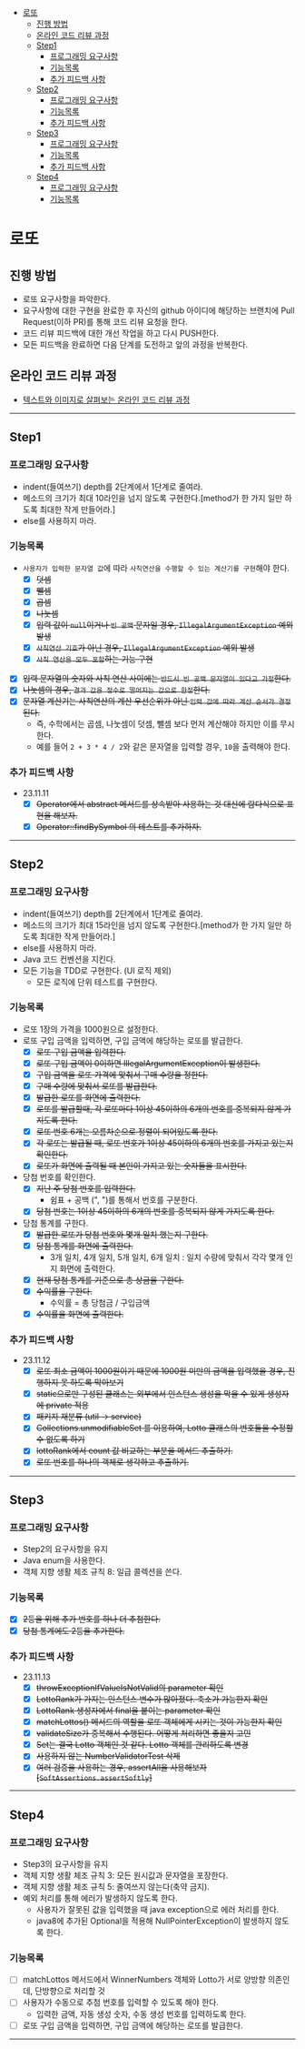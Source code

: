<!-- TOC -->

* [로또](#로또)
  * [진행 방법](#진행-방법)
  * [온라인 코드 리뷰 과정](#온라인-코드-리뷰-과정)
  * [Step1](#step1)
    * [프로그래밍 요구사항](#프로그래밍-요구사항)
    * [기능목록](#기능목록)
    * [추가 피드백 사항](#추가-피드백-사항)
  * [Step2](#step2)
    * [프로그래밍 요구사항](#프로그래밍-요구사항-1)
    * [기능목록](#기능목록-1)
    * [추가 피드백 사항](#추가-피드백-사항-1)
  * [Step3](#step3)
    * [프로그래밍 요구사항](#프로그래밍-요구사항-2)
    * [기능목록](#기능목록-2)
    * [추가 피드백 사항](#추가-피드백-사항-2)
  * [Step4](#step4)
    * [프로그래밍 요구사항](#프로그래밍-요구사항-3)
    * [기능목록](#기능목록-3)

<!-- TOC -->

# 로또

## 진행 방법

* 로또 요구사항을 파악한다.
* 요구사항에 대한 구현을 완료한 후 자신의 github 아이디에 해당하는 브랜치에 Pull Request(이하 PR)를 통해 코드 리뷰 요청을 한다.
* 코드 리뷰 피드백에 대한 개선 작업을 하고 다시 PUSH한다.
* 모든 피드백을 완료하면 다음 단계를 도전하고 앞의 과정을 반복한다.

## 온라인 코드 리뷰 과정

* [텍스트와 이미지로 살펴보는 온라인 코드 리뷰 과정](https://github.com/next-step/nextstep-docs/tree/master/codereview)

---

## Step1

### 프로그래밍 요구사항

- indent(들여쓰기) depth를 2단계에서 1단계로 줄여라.
- 메소드의 크기가 최대 10라인을 넘지 않도록 구현한다.[method가 한 가지 일만 하도록 최대한 작게 만들어라.]
- else를 사용하지 마라.

### 기능목록

- `사용자가 입력한 문자열 값`에 따라 `사칙연산을 수행할 수 있는 계산기를 구현`해야 한다.
  - [X] ~~덧셈~~
  - [X] ~~뺄셈~~
  - [X] ~~곱셈~~
  - [X] ~~나눗셈~~
  - [X] ~~입력 값이 `null`이거나 `빈 공백` 문자일 경우, `IllegalArgumentException` 예외 발생~~
  - [X] ~~`사칙연산 기호`가 아닌 경우, `IllegalArgumentException` 예외 발생~~
  - [X] ~~`사칙 연산을 모두 포함`하는 기능 구현~~
- [X] ~~입력 문자열의 숫자와 사칙 연산 사이에는 `반드시 빈 공백 문자열이 있다고 가정`한다.~~
- [X] ~~나눗셈의 경우, `결과 값을 정수로 떨어지는 값으로 한정`한다.~~
- [X] ~~문자열 계산기는 사칙연산의 계산 우선순위가 아닌 `입력 값에 따라 계산 순서가 결정`된다.~~
  - 즉, 수학에서는 곱셈, 나눗셈이 덧셈, 뺄셈 보다 먼저 계산해야 하지만 이를 무시한다.
  - 예를 들어 `2 + 3 * 4 / 2`와 같은 문자열을 입력할 경우, `10`을 출력해야 한다.

### 추가 피드백 사항

- 23.11.11
  - [X] ~~Operator에서 abstract 메서드를 상속받아 사용하는 것 대신에 람다식으로 표현을 해보자.~~
  - [X] ~~Operator::findBySymbol 의 테스트를 추가하자.~~

---

## Step2

### 프로그래밍 요구사항

- indent(들여쓰기) depth를 2단계에서 1단계로 줄여라.
- 메소드의 크기가 최대 15라인을 넘지 않도록 구현한다.[method가 한 가지 일만 하도록 최대한 작게 만들어라.]
- else를 사용하지 마라.
- Java 코드 컨벤션을 지킨다.
- 모든 기능을 TDD로 구현한다. (UI 로직 제외)
  - 모든 로직에 단위 테스트를 구현한다.

### 기능목록

- 로또 1장의 가격을 1000원으로 설정한다.
- 로또 구입 금액을 입력하면, 구입 금액에 해당하는 로또를 발급한다.
  - [X] ~~로또 구입 금액을 입력한다.~~
  - [X] ~~로또 구입 금액이 0이하면 IllegalArgumentException이 발생한다.~~
  - [X] ~~구입 금액을 로또 가격에 맞춰서 구매 수량을 정한다.~~
  - [X] ~~구매 수량에 맞춰서 로또를 발급한다.~~
  - [X] ~~발급한 로또를 화면에 출력한다.~~
  - [X] ~~로또를 발급할때, 각 로또마다 1이상 45이하의 6개의 번호를 중복되지 않게 가지도록 한다.~~
  - [X] ~~로또 번호 6개는 오름차순으로 정렬이 되어있도록 한다.~~
  - [X] ~~각 로또는 발급될 때, 로또 번호가 1이상 45이하의 6개의 번호를 가지고 있는지 확인한다.~~
  - [X] ~~로또가 화면에 출력될 때 본인이 가지고 있는 숫자들을 표시한다.~~
- 당첨 번호를 확인한다.
  - [X] ~~지난 주 당첨 번호를 입력한다.~~
    - 쉼표 + 공백 (", ")를 통해서 번호를 구분한다.
  - [X] ~~당첨 번호는 1이상 45이하의 6개의 번호를 중복되지 않게 가지도록 한다.~~
- 당첨 통계를 구한다.
  - [X] ~~발급한 로또가 당첨 번호와 몇개 일치 했는지 구한다.~~
  - [X] ~~당첨 통계를 화면에 출력한다.~~
    - 3개 일치, 4개 일치, 5개 일치, 6개 일치 : 일치 수량에 맞춰서 각각 몇개 인지 화면에 출력한다.
  - [X] ~~현재 당첨 통계를 기준으로 총 상금을 구한다.~~
  - [X] ~~수익률을 구한다.~~
    - 수익률 = 총 당첨금 / 구입금액
  - [X] ~~수익률을 화면에 출력한다.~~

### 추가 피드백 사항

- 23.11.12
  - [X] ~~로또 최소 금액이 1000원이기 때문에 1000원 미만의 금액을 입력했을 경우, 진행하지 못 하도록 막아보기~~
  - [X] ~~static으로만 구성된 클래스는 외부에서 인스턴스 생성을 막을 수 있게 생성자에 private 적용~~
  - [X] ~~패키지 재분류 (util -> service)~~
  - [X] ~~Collections.unmodifiableSet 를 이용하여, Lotto 클래스의 번호들을 수정할 수 없도록 하기~~
  - [X] ~~lottoRank에서 count 값 비교하는 부분을 메서드 추출하기.~~
  - [X] ~~로또 번호를 하나의 객체로 생각하고 추출하기.~~

---

## Step3

### 프로그래밍 요구사항

- Step2의 요구사항을 유지
- Java enum을 사용한다.
- 객체 지향 생활 체조 규칙 8: 일급 콜렉션을 쓴다.

### 기능목록

- [X] ~~2등을 위해 추가 번호를 하나 더 추첨한다.~~
- [X] ~~당첨 통계에도 2등을 추가한다.~~

### 추가 피드백 사항

- 23.11.13
  - [X] ~~throwExceptionIfValueIsNotValid의 parameter 확인~~
  - [X] ~~LottoRank가 가지는 인스턴스 변수가 많아졌다. 축소가 가능한지 확인~~
  - [X] ~~LottoRank 생성자에서 final을 붙이는 parameter 확인~~
  - [X] ~~matchLottos() 메서드의 역할을 로또 객체에게 시키는 것이 가능한지 확인~~
  - [X] ~~validateSize가 중복해서 수행된다. 어떻게 처리하면 좋을지 고민~~
  - [X] ~~Set<LottoNumber>는 결국 Lotto 객체인 것 같다. Lotto 객체를 관리하도록 변경~~
  - [X] ~~사용하지 않는 NumberValidatorTest 삭제~~
  - [X] ~~여러 검증을 사용하는 경우, assertAll을 사용해보자 [`SoftAssertions.assertSoftly`]~~

---

## Step4

### 프로그래밍 요구사항

- Step3의 요구사항을 유지
- 객체 지향 생활 체조 규칙 3: 모든 원시값과 문자열을 포장한다.
- 객체 지향 생활 체조 규칙 5: 줄여쓰지 않는다(축약 금지).
- 예외 처리를 통해 에러가 발생하지 않도록 한다.
  - 사용자가 잘못된 값을 입력했을 때 java exception으로 에러 처리를 한다.
  - java8에 추가된 Optional을 적용해 NullPointerException이 발생하지 않도록 한다.

### 기능목록

- [ ] matchLottos 메서드에서 WinnerNumbers 객체와 Lotto가 서로 양방향 의존인데, 단방향으로 처리할 것
- [ ] 사용자가 수동으로 추첨 번호를 입력할 수 있도록 해야 한다.
  - 입력한 금액, 자동 생성 숫자, 수동 생성 번호를 입력하도록 한다.
- [ ] 로또 구입 금액을 입력하면, 구입 금액에 해당하는 로또를 발급한다.

---
